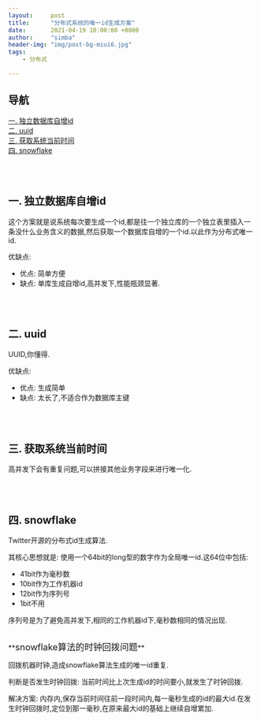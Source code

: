 ```yaml
---
layout:     post
title:      "分布式系统的唯一id生成方案"
date:       2021-04-19 10:00:00 +0800
author:     "simba"
header-img: "img/post-bg-miui6.jpg"
tags:
    - 分布式

---
```









## 导航
[一. 独立数据库自增id](#jump1)
<br>
[二. uuid](#jump2)
<br>
[三. 获取系统当前时间](#jump3)
<br>
[四. snowflake](#jump4)
<br>










<br><br>
## <span id="jump1">一. 独立数据库自增id</span>

这个方案就是说系统每次要生成一个id,都是往一个独立库的一个独立表里插入一条没什么业务含义的数据,然后获取一个数据库自增的一个id.以此作为分布式唯一id.<br>

优缺点:
* 优点: 简单方便
* 缺点: 单库生成自增id,高并发下,性能瓶颈显著.



<br><br>
## <span id="jump2">二. uuid</span>

UUID,你懂得.<br>

优缺点:
* 优点: 生成简单
* 缺点: 太长了,不适合作为数据库主键



<br><br>
## <span id="#jump3">三. 获取系统当前时间</span>

高并发下会有重复问题,可以拼接其他业务字段来进行唯一化.<br>



<br><br>
## <span id="jump4">四. snowflake</span>

Twitter开源的分布式id生成算法.<br>

其核心思想就是: 使用一个64bit的long型的数字作为全局唯一id.这64位中包括:
* 41bit作为毫秒数
* 10bit作为工作机器id
* 12bit作为序列号
* 1bit不用

序列号是为了避免高并发下,相同的工作机器id下,毫秒数相同的情况出现.<br>


<br>
**<font size="4">snowflake算法的时钟回拨问题</font>** <br>

回拨机器时钟,造成snowflake算法生成的唯一id重复.<br>

判断是否发生时钟回拨: 当前时间比上次生成id的时间要小,就发生了时钟回拨.<br>

解决方案: 内存内,保存当前时间往前一段时间内,每一毫秒生成的id的最大id.在发生时钟回拨时,定位到那一毫秒,在原来最大id的基础上继续自增累加.<br>
